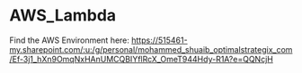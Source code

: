 # AWS_Lambda

Find the AWS Environment here: https://515461-my.sharepoint.com/:u:/g/personal/mohammed_shuaib_optimalstrategix_com/Ef-3j1_hXn9OmqNxHAnUMCQBIYflRcX_OmeT944Hdy-R1A?e=QQNcjH
